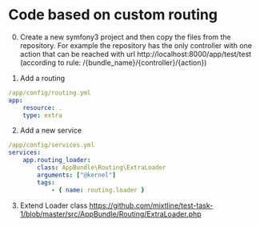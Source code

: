 Code based on custom routing
=====

0. Create a new symfony3 project and then copy the files from the repository.
For example the repository has the only controller with one action that can be reached with url
 http://localhost:8000/app/test/test (according to rule: /{bundle_name}/{controller}/{action})

1. Add a routing
```YAML
/app/config/routing.yml
app:
    resource: .
    type: extra
```
2. Add a new service
```YAML
/app/config/services.yml
services:
    app.routing_loader:
        class: AppBundle\Routing\ExtraLoader
        arguments: ["@kernel"]
        tags:
            - { name: routing.loader }
```

3. Extend Loader class
https://github.com/mixtline/test-task-1/blob/master/src/AppBundle/Routing/ExtraLoader.php

